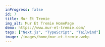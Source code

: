 ```yaml
---
inProgress: false
id: 7
title: Mur Et Tremie
img_alt: Mur Et Tremie HomePage
demo: https://www.mur-et-tremie.com/
tags: ["Next.js", "TypeScript", "Tailwind"]
image: /images/home/mur-et-tremie.webp
---
```

